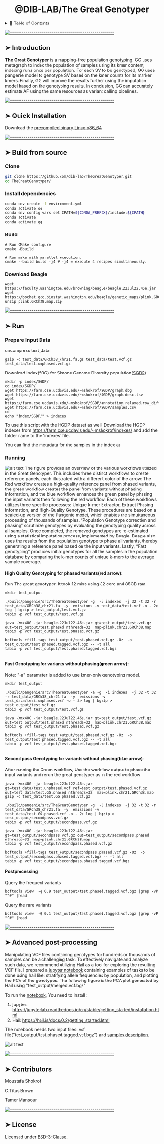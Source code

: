 
<h1 align="center"> @DIB-LAB/The Great Genotyper </h1>
<details>
<summary>📖 Table of Contents</summary>
<br />

[![-----------------------------------------------------](https://raw.githubusercontent.com/andreasbm/readme/master/assets/lines/colored.png)](#table-of-contents)

## ➤ Table of Contents

- [➤ Table of Contents](#-table-of-contents)
- [➤ Introduction](#-introduction)
- [➤ Quick Installation](#-quick-installation-pip)
- [➤ Build from source](#-build-from-source)
  - [Clone](#clone)
  - [Install dependencies](#install-dependencies)
  - [Build](#build)
    - [CMake options](#cmake-options)
    - [**Build The kProcessor Library**](#build-the-kprocessor-library)
    - [**Build Everything**](#build-everything)
- [➤ Manually build the Python bindings](#-manually-build-the-python-bindings)
  - [Generate bindings](#generate-bindings)
- [➤ Contributors](#-contributors)
- [➤ License](#-license)

</details>

[![-----------------------------------------------------](https://raw.githubusercontent.com/andreasbm/readme/master/assets/lines/colored.png)](#introduction)

## ➤ Introduction

**The Great Genotyper** is  a mapping-free population genotyping. GG uses metagraph to index the population of samples using its kmer content; indexing runs once per population. For each SV to be genotyped, GG uses pangenie model to genotype SV based on the kmer counts for its marker kmers. Finally, GG will improve the results further using the imputation model based on the genotyping results. In conclusion, GG can accurately estimate AF using the same resources as variant calling pipelines.

[![-----------------------------------------------------](https://raw.githubusercontent.com/andreasbm/readme/master/assets/lines/colored.png)](#quick_installation)

## ➤ Quick Installation

Download the [precompiled binary Linux-x86_64](https://github.com/dib-lab/TheGreatGenotyper/releases/download/untagged-6f4ca3f2f787ecf0e1e0/TheGreatGenotyper)

[![-----------------------------------------------------](https://raw.githubusercontent.com/andreasbm/readme/master/assets/lines/colored.png)](#build_source)

## ➤ Build from source

### Clone

```bash
git clone https://github.com/dib-lab/TheGreatGenotyper.git
cd TheGreatGenotyper/
```


### Install dependencies

```bash
conda env create -f environment.yml
conda activate gg
conda env config vars set CPATH=${CONDA_PREFIX}/include:${CPATH}
conda activate
conda activate gg
```

### Build

```bash=
# Run CMake configure
cmake -Bbuild

# Run make with parallel execution.
cmake --build build -j4 # -j4 = execute 4 recipes simultaneously.
```

### Download Beagle


```
wget https://faculty.washington.edu/browning/beagle/beagle.22Jul22.46e.jar
wget https://bochet.gcc.biostat.washington.edu/beagle/genetic_maps/plink.GRCh38.map.zip
unzip plink.GRCh38.map.zip 

```


</details>

[![-----------------------------------------------------](https://raw.githubusercontent.com/andreasbm/readme/master/assets/lines/colored.png)](#manual_build_python)

## ➤ Run 
### Prepare Input Data
uncompress test_data
```
gzip -d test_data/GRCh38_chr21.fa.gz test_data/test.vcf.gz  test_data/test.unphased.vcf.gz

```
Download index(50G) for Simons Genome Diversity population([SGDP](https://www.nature.com/articles/nature18964)). 

```
mkdir -p index/SGDP/
cd index/SGDP/
wget https://farm.cse.ucdavis.edu/~mshokrof/SGDP/graph.dbg
wget https://farm.cse.ucdavis.edu/~mshokrof/SGDP/graph.desc.tsv
wget https://farm.cse.ucdavis.edu/~mshokrof/SGDP/annotation.relaxed.row_diff_int_brwt.annodbg
wget https://farm.cse.ucdavis.edu/~mshokrof/SGDP/samples.csv
cd -
echo "index/SGDP/" > indexes
```
 To use this script with the HGDP dataset as well: Download the HGDP indexes from https://farm.cse.ucdavis.edu/~mshokrof/indexes/ and add the folder name to the 'indexes' file.

 You can find the metadata for the samples in the index at 

### Running
<img src="algorithm.drawio.export.png" alt="alt text" />
The figure provides an overview of the various workflows utilized in the Great Genotyper. This includes three distinct workflows to create reference panels, each illustrated with a different color of the arrow: The Red workflow creates a high-quality reference panel from phased variants, the green workflow creates the panel from variants without phasing information, and the blue workflow enhances the green panel by phasing the input variants then following the red workflow. Each of these workflows utilizes three specific processes: Unique k-mer Extractor, Extract Phasing Information, and High-Quality Genotype. These procedures are based on a scaled-up version of the Pangenie model, which enables the simultaneous processing of thousands of samples. “Population Genotype correction and phasing” scrutinize genotypes by evaluating the genotyping quality across all samples. Once completed, the removed genotypes are re-estimated using a statistical imputation process, implemented by Beagle. Beagle also uses the results from the population genotype to phase all variants, thereby generating a reference panel based on the input variants. Lastly, “Fast genotyping” produces initial genotypes  for all the samples in the population database by comparing the k-mer counts of unique k-mers to the average sample coverage.


#### High Quality Genotyping for phased variants(red arrow):
Run The great genotyper. It took  12 mins using 32 core and 85GB ram.
```
mkdir test_output

./build/pangenie/src/TheGreatGenotyper -g  -i indexes  -j 32 -t 32 -r test_data/GRCh38_chr21.fa  -y  emissions -v test_data/test.vcf -o - 2> log | bgzip > test_output/test.vcf.gz
tabix -p vcf test_output/test.vcf.gz

java -Xmx40G -jar beagle.22Jul22.46e.jar gt=test_output/test.vcf.gz out=test_output/test.phased nthreads=32  map=plink.chr21.GRCh38.map
tabix -p vcf test_output/test.phased.vcf.gz

bcftools +fill-tags test_output/test.phased.vcf.gz -Oz  -o test_output/test.phased.tagged.vcf.bgz -- -t all
tabix -p vcf test_output/test.phased.tagged.vcf.bgz
 
```
#### Fast Genotyping for variants without phasing(green arrow):
Note: "-a" parameter is added to use kmer-only genotyping model.

```
mkdir test_output

./build/pangenie/src/TheGreatGenotyper -a -g  -i indexes  -j 32 -t 32 -r test_data/GRCh38_chr21.fa  -y  emissions -v test_data/test.unphased.vcf -o - 2> log | bgzip > test_output/test.vcf.gz
tabix -p vcf test_output/test.vcf.gz

java -Xmx40G -jar beagle.22Jul22.46e.jar gt=test_output/test.vcf.gz out=test_output/test.phased nthreads=32  map=plink.chr21.GRCh38.map
tabix -p vcf test_output/test.phased.vcf.gz

bcftools +fill-tags test_output/test.phased.vcf.gz -Oz  -o test_output/test.phased.tagged.vcf.bgz -- -t all
tabix -p vcf test_output/test.phased.tagged.vcf.bgz
 
```

#### Second pass Genotyping for variants without phasing(blue arrow):
After running the Green workflow, Use the workflow output to phase the input variants and rerun the great genotyper as in the red workflow

```
java -Xmx40G -jar beagle.22Jul22.46e.jar gt=test_data/test.unphased.vcf ref=test_output/test.phased.vcf.gz out=test_data/test.GG.phased nthreads=32  map=plink.chr21.GRCh38.map
gzip -d test_data/test.GG.phased.vcf.gz

./build/pangenie/src/TheGreatGenotyper -g  -i indexes  -j 32 -t 32 -r test_data/GRCh38_chr21.fa  -y  emissions -v test_data/test.GG.phased.vcf -o - 2> log | bgzip > test_output/secondpass.vcf.gz
tabix -p vcf test_output/secondpass.vcf.gz

java -Xmx40G -jar beagle.22Jul22.46e.jar gt=test_output/secondpass.vcf.gz out=test_output/secondpass.phased nthreads=32  map=plink.chr21.GRCh38.map
tabix -p vcf test_output/secondpass.phased.vcf.gz

bcftools +fill-tags test_output/secondpass.phased.vcf.gz -Oz  -o test_output/secondpass.phased.tagged.vcf.bgz -- -t all
tabix -p vcf test_output/secondpass.phased.tagged.vcf.bgz

```


#### Postprocessing


Query the frequent variants
```
bcftools view  -q 0.9 test_output/test.phased.tagged.vcf.bgz |grep -vP "^#" |head
```

Query the rare variants
```
bcftools view  -Q 0.1 test_output/test.phased.tagged.vcf.bgz |grep -vP "^#" |head
```

[![-----------------------------------------------------](https://raw.githubusercontent.com/andreasbm/readme/master/assets/lines/colored.png)](#manual_build_python)

## ➤ Advanced post-processing

Manipulating VCF files containing genotypes for hundreds or thousands of samples can be a challenging task. To effectively navigate and analyze such data, we recommend utilizing Hail as a tool for exploring the resulting VCF file. I prepared a [jupyter notebook](https://github.com/dib-lab/TheGreatGenotyper/blob/master/DownstreamAnalysis.ipynb) containing examples of tasks to be done using hail like: stratifying allele frequencies by population, and plotting the PCA of the genotypes. The following figure is the PCA plot generated by Hail using "test_output/merged.vcf.bgz"  

To run the [notebook](https://github.com/dib-lab/TheGreatGenotyper/blob/master/DownstreamAnalysis.ipynb), 
You need to install :

1. jupyter: https://jupyterlab.readthedocs.io/en/stable/getting_started/installation.html 
2. Hail: https://hail.is/docs/0.2/getting_started.html 

The notebook needs two input files: vcf file("test_output/test.phased.tagged.vcf.bgz") and [samples description](https://farm.cse.ucdavis.edu/~mshokrof/SGDP/samples.csv).

<img src="test_SGDP_PCA.png" alt="alt text" />


[![-----------------------------------------------------](https://raw.githubusercontent.com/andreasbm/readme/master/assets/lines/colored.png)](#contributors)

## ➤ Contributors

Moustafa Shokrof

C.Titus Brown

Tamer Mansour

[![-----------------------------------------------------](https://raw.githubusercontent.com/andreasbm/readme/master/assets/lines/colored.png)](#license)

## ➤ License

Licensed under [BSD-3-Clause](https://opensource.org/licenses/BSD-3-Clause).
